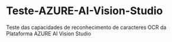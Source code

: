 # Teste-AZURE-AI-Vision-Studio
Teste das capacidades de reconhecimento de caracteres OCR da Plataforma AZURE AI Vision Studio
